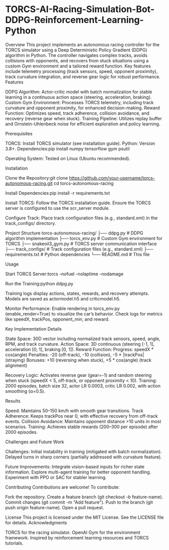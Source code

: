 # TORCS-AI-Racing-Simulation-Bot-DDPG-Reinforcement-Learning-Python

Overview
This project implements an autonomous racing controller for the TORCS simulator using a Deep Deterministic Policy Gradient (DDPG) algorithm in Python. The controller navigates complex tracks, avoids collisions with opponents, and recovers from stuck situations using a custom Gym environment and a tailored reward function. Key features include telemetry processing (track sensors, speed, opponent proximity), track curvature integration, and reverse gear logic for robust performance.
Features

DDPG Algorithm: Actor-critic model with batch normalization for stable learning in a continuous action space (steering, acceleration, braking).
Custom Gym Environment: Processes TORCS telemetry, including track curvature and opponent proximity, for enhanced decision-making.
Reward Function: Optimizes speed, track adherence, collision avoidance, and recovery (reverse gear when stuck).
Training Pipeline: Utilizes replay buffer and Ornstein-Uhlenbeck noise for efficient exploration and policy learning.

Prerequisites

TORCS: Install TORCS simulator (see installation guide).
Python: Version 3.8+.
Dependencies:pip install numpy tensorflow gym psutil


Operating System: Tested on Linux (Ubuntu recommended).

Installation

Clone the Repository:git clone https://github.com/your-username/torcs-autonomous-racing.git
cd torcs-autonomous-racing


Install Dependencies:pip install -r requirements.txt


Install TORCS:
Follow the TORCS installation guide.
Ensure the TORCS server is configured to use the scr_server module.


Configure Track:
Place track configuration files (e.g., standard.xml) in the track_configs/ directory.



Project Structure
torcs-autonomous-racing/
├── ddpg.py                 # DDPG algorithm implementation
├── torcs_env.py            # Custom Gym environment for TORCS
├── snakeoil3_gym.py        # TORCS server communication interface
├── track_configs/          # Track configuration files (e.g., standard.xml)
├── requirements.txt        # Python dependencies
└── README.md               # This file

Usage

Start TORCS Server:torcs -nofuel -nolaptime -nodamage


Run the Training:python ddpg.py


Training logs display actions, states, rewards, and recovery attempts.
Models are saved as actormodel.h5 and criticmodel.h5.


Monitor Performance:
Enable rendering in torcs_env.py (enable_render=True) to visualize the car’s behavior.
Check logs for metrics like speedX, trackPos, opponent_min, and reward.



Key Implementation Details

State Space: 30D vector including normalized track sensors, speed, angle, RPM, and track curvature.
Action Space: 3D continuous (steering [-1, 1], acceleration [0, 1], braking [0, 1]).
Reward Function:
Progress: speedX * cos(angle)
Penalties: -20 (off-track), -10 (collision), -5 * |trackPos| (straying)
Bonuses: +10 (reversing when stuck), +5 * cos(angle) (track alignment)


Recovery Logic: Activates reverse gear (gear=-1) and random steering when stuck (speedX < 5, off-track, or opponent proximity < 10).
Training: 2000 episodes, batch size 32, actor LR 0.0003, critic LR 0.002, with action smoothing (α=0.5).

Results

Speed: Maintains 50–150 km/h with smooth gear transitions.
Track Adherence: Keeps trackPos near 0, with effective recovery from off-track events.
Collision Avoidance: Maintains opponent distance >10 units in most scenarios.
Training: Achieves stable rewards (200–300 per episode) after 2000 episodes.

Challenges and Future Work

Challenges:
Initial instability in training (mitigated with batch normalization).
Delayed turns in sharp corners (partially addressed with curvature feature).


Future Improvements:
Integrate vision-based inputs for richer state information.
Explore multi-agent training for better opponent handling.
Experiment with PPO or SAC for stabler learning.



Contributing
Contributions are welcome! To contribute:

Fork the repository.
Create a feature branch (git checkout -b feature-name).
Commit changes (git commit -m "Add feature").
Push to the branch (git push origin feature-name).
Open a pull request.

License
This project is licensed under the MIT License. See the LICENSE file for details.
Acknowledgments

TORCS for the racing simulator.
OpenAI Gym for the environment framework.
Inspired by reinforcement learning resources and TORCS tutorials.
